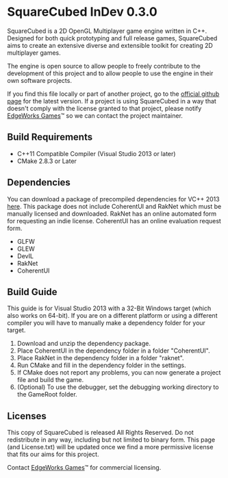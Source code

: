 SquareCubed InDev 0.3.0
=======================
SquareCubed is a 2D OpenGL Multiplayer game engine written
in C++. Designed for both quick prototyping and full release
games, SquareCubed aims to create an extensive diverse and
extensible toolkit for creating 2D multiplayer games.

The engine is open source to allow people to freely
contribute to the development of this project and to allow
people to use the engine in their own software projects.

If you find this file locally or part of another project, go
to the [official github page](https://github.com/LaylConway/SquareCubed/)
for the latest version. If a project is using SquareCubed in
a way that doesn't comply with the license granted to that
project, please notify [EdgeWorks Games](http://edgeworksgames.com/home/contact)&trade;
so we can contact the project maintainer.

Build Requirements
------------------
- C++11 Compatible Compiler (Visual Studio 2013 or later)
- CMake 2.8.3 or Later

Dependencies
------------
You can download a package of precompiled dependencies for VC++ 2013 [here](https://dl.dropboxusercontent.com/u/69844866/Dependencies.zip).
This package does not include CoherentUI and RakNet which must be manually licensed and downloaded.
RakNet has an online automated form for requesting an indie license.
CoherentUI has an online evaluation request form.
- GLFW
- GLEW
- DevIL
- RakNet
- CoherentUI

Build Guide
-----------
This guide is for Visual Studio 2013 with a 32-Bit Windows target (which also works on 64-bit). If you are on a different platform or using a different compiler you will have to manually make a dependency folder for your target.

1. Download and unzip the dependency package.
2. Place CoherentUI in the dependency folder in a folder "CoherentUI".
3. Place RakNet in the dependency folder in a folder "raknet".
4. Run CMake and fill in the dependency folder in the settings.
5. If CMake does not report any problems, you can now generate a project file and build the game.
6. (Optional) To use the debugger, set the debugging working directory to the GameRoot folder.

Licenses
--------
This copy of SquareCubed is released All Rights Reserved.
Do not redistribute in any way, including but not limited
to binary form. This page (and License.txt) will be updated
once we find a more permissive license that fits our aims
for this project.

Contact [EdgeWorks Games](http://EdgeWorksGames.com/Home/Contact)&trade; for commercial licensing.